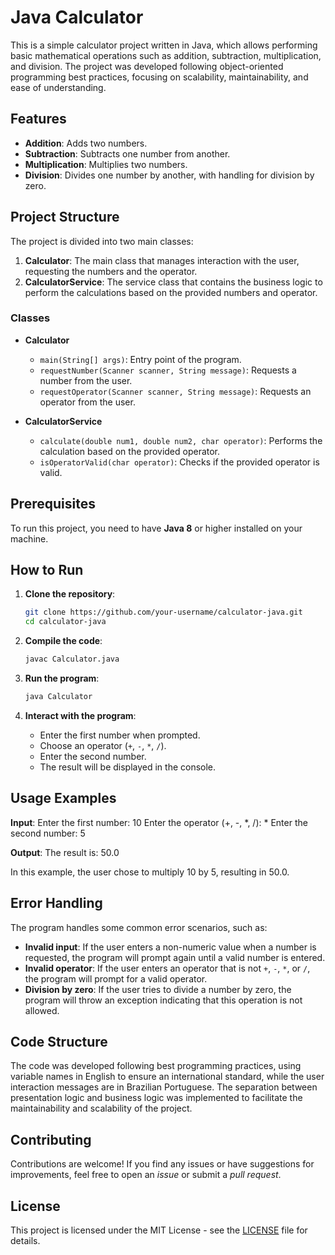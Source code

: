 # Java Calculator

This is a simple calculator project written in Java, which allows performing basic mathematical operations such as addition, subtraction, multiplication, and division. The project was developed following object-oriented programming best practices, focusing on scalability, maintainability, and ease of understanding.

## Features

- **Addition**: Adds two numbers.
- **Subtraction**: Subtracts one number from another.
- **Multiplication**: Multiplies two numbers.
- **Division**: Divides one number by another, with handling for division by zero.

## Project Structure

The project is divided into two main classes:

1. **Calculator**: The main class that manages interaction with the user, requesting the numbers and the operator.
2. **CalculatorService**: The service class that contains the business logic to perform the calculations based on the provided numbers and operator.

### Classes

- **Calculator**
  - `main(String[] args)`: Entry point of the program.
  - `requestNumber(Scanner scanner, String message)`: Requests a number from the user.
  - `requestOperator(Scanner scanner, String message)`: Requests an operator from the user.

- **CalculatorService**
  - `calculate(double num1, double num2, char operator)`: Performs the calculation based on the provided operator.
  - `isOperatorValid(char operator)`: Checks if the provided operator is valid.

## Prerequisites

To run this project, you need to have **Java 8** or higher installed on your machine.

## How to Run

1. **Clone the repository**:
    ```bash
    git clone https://github.com/your-username/calculator-java.git
    cd calculator-java
    ```

2. **Compile the code**:
    ```bash
    javac Calculator.java
    ```

3. **Run the program**:
    ```bash
    java Calculator
    ```

4. **Interact with the program**:
    - Enter the first number when prompted.
    - Choose an operator (`+`, `-`, `*`, `/`).
    - Enter the second number.
    - The result will be displayed in the console.

## Usage Examples

**Input**: 
  Enter the first number: 10
  Enter the operator (+, -, *, /): *
  Enter the second number: 5

**Output**:
  The result is: 50.0

In this example, the user chose to multiply 10 by 5, resulting in 50.0.

## Error Handling

The program handles some common error scenarios, such as:

- **Invalid input**: If the user enters a non-numeric value when a number is requested, the program will prompt again until a valid number is entered.
- **Invalid operator**: If the user enters an operator that is not `+`, `-`, `*`, or `/`, the program will prompt for a valid operator.
- **Division by zero**: If the user tries to divide a number by zero, the program will throw an exception indicating that this operation is not allowed.

## Code Structure

The code was developed following best programming practices, using variable names in English to ensure an international standard, while the user interaction messages are in Brazilian Portuguese. The separation between presentation logic and business logic was implemented to facilitate the maintainability and scalability of the project.

## Contributing

Contributions are welcome! If you find any issues or have suggestions for improvements, feel free to open an *issue* or submit a *pull request*.

## License

This project is licensed under the MIT License - see the [LICENSE](LICENSE) file for details.
